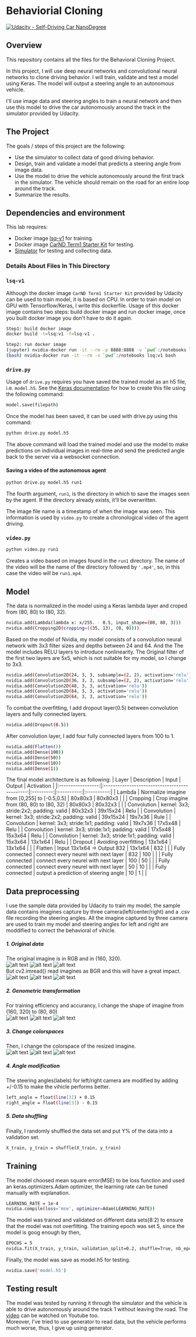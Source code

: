 # Behaviorial Cloning

[![Udacity - Self-Driving Car NanoDegree](https://s3.amazonaws.com/udacity-sdc/github/shield-carnd.svg)](http://www.udacity.com/drive)

Overview
---
This repository contains all the files for the Behavioral Cloning Project.

In this project, I will use  deep neural networks and convolutional neural networks to clone driving behavior. I will train, validate and test a model using Keras. The model will output a steering angle to an autonomous vehicle. 

I'll use image data and steering angles to train a neural network and then use this model to drive the car autonomously around the track in the simulator provided by Udacity.

The Project
---
The goals / steps of this project are the following:
* Use the simulator to collect data of good driving behavior. 
* Design, train and validate a model that predicts a steering angle from image data.
* Use the model to drive the vehicle autonomously around the first track in the simulator. The vehicle should remain on the road for an entire loop around the track.
* Summarize the results.

Dependencies and environment
---
This lab requires:

* Docker image [lsq-v1](https://github.com/liferlisiqi/Udacity-CarND-term1/blob/master/P3-behavioral-cloneing/lsq-v1) for training. 
* Docker image [CarND Term1 Starter Kit](https://github.com/udacity/CarND-Term1-Starter-Kit) for testing. 
* [Simulator](https://github.com/udacity/self-driving-car-sim) for testing and collecting data.

### Details About Files In This Directory

### `lsq-v1`
Although the docker image `CarND Term1 Starter Kit` provided by Udacity can be used to train model, it is based on CPU. In order to train model on GPU with Tensorflow/Keras, I write this dockerfile. Usage of this docker image contains two steps: build docker image and run docker image, once you built docker image you don't have to do it again.
```sh
Step1: build docker image
docker build -t=lsq:v1 -f=lsq-v1 .

Step2: run docker image
(jupyter) nvidia-docker run -it --rm -p 8888:8888 -v `pwd`:/notebooks lsq:v1
(bash) nvidia-docker run -it --rm -v `pwd`:/notebooks lsq:v1 bash
```

### `drive.py`

Usage of `drive.py` requires you have saved the trained model as an h5 file, i.e. `model.h5`. See the [Keras documentation](https://keras.io/getting-started/faq/#how-can-i-save-a-keras-model) for how to create this file using the following command:
```sh
model.save(filepath)
```

Once the model has been saved, it can be used with drive.py using this command:

```sh
python drive.py model.h5
```

The above command will load the trained model and use the model to make predictions on individual images in real-time and send the predicted angle back to the server via a websocket connection.

#### Saving a video of the autonomous agent

```sh
python drive.py model.h5 run1
```

The fourth argument, `run1`, is the directory in which to save the images seen by the agent. If the directory already exists, it'll be overwritten.

The image file name is a timestamp of when the image was seen. This information is used by `video.py` to create a chronological video of the agent driving.

### `video.py`

```sh
python video.py run1
```

Creates a video based on images found in the `run1` directory. The name of the video will be the name of the directory followed by `'.mp4'`, so, in this case the video will be `run1.mp4`.


[//]: # (Image References)

[center]: ./examples/center.jpg "center"
[left]: ./examples/left.jpg "left"
[right]: ./examples/right.jpg "right"
[center_bgr]: ./examples/center_bgr.jpg "center"
[left_bgr]: ./examples/left_bgr.jpg "left"
[right_bgr]: ./examples/right_bgr.jpg "right"
[center_resize]: ./examples/center_resize.jpg "center_resize"
[left_resize]: ./examples/left_resize.jpg "left_resize"
[right_resize]: ./examples/right_resize.jpg "right_resize"
[center_rgb]: ./examples/center_rgb.jpg "center_resize"
[left_rgb]: ./examples/left_rgb.jpg "left_resize"
[right_rgb]: ./examples/right_rgb.jpg "right_resize"


Model
---
The data is normalized in the model using a Keras lambda layer and croped from (80, 80) to (80, 32).
```sh
nvidia.add(Lambda(lambda x: x/255. - 0.5, input_shape=(80, 80, 3)))
nvidia.add(Cropping2D(cropping=((35, 13), (0, 0))))
```

Based on the model of Nvidia, my model consists of a convolution neural network with 3x3 filter sizes and depths between 24 and 64. And the The model includes RELU layers to introduce nonlinearity. The Original filter of the first two layers are 5x5, which is not suitable for my model, so I change to 3x3.
```sh
nvidia.add(Convolution2D(24, 3, 3, subsample=(2, 2), activation='relu'))
nvidia.add(Convolution2D(36, 3, 3, subsample=(2, 2), activation='relu'))
nvidia.add(Convolution2D(48, 3, 3, activation='relu'))
nvidia.add(Convolution2D(64, 3, 3, activation='relu'))
nvidia.add(Convolution2D(64, 3, 3, activation='relu'))
```

To combat the overfitting, I add dropout layer(0.5) between convolution layers and fully connected layers. 
```sh
nvidia.add(Dropout(0.5))
```

After convolution layer, I add four fully connected layers from 100 to 1.
```sh
nvidia.add(Flatten())
nvidia.add(Dense(100))
nvidia.add(Dense(50))
nvidia.add(Dense(10))
nvidia.add(Dense(1))
```
  
The final model architecture is as following:
| Layer         		|     Description	        					            | Input     | Output     | Activation |
|:-----------------:|:---------------------------------------------:|:---------:|:----------:|:----------:|
| Lambda            | Normalize imagine from [0,255] to [-0.5,0.5]  | 80x80x3   | 80x80x3    |  		      |
| Cropping          | Crop imagine from (80, 80) to (80, 32)        | 80x80x3   | 80x32x3    |  		      |
| Convolution       | kernel: 3x3; stride:2x2; padding: valid  	    | 80x32x3   | 39x15x24   | Relu       |
| Convolution       | kernel: 3x3; stride:2x2; padding: valid 	    | 39x15x24  | 19x7x36    | Rule       |
| Convolution       | kernel: 3x3; stride:1x1; padding: valid 	    | 19x7x36   | 17x5x48    | Relu       |
| Convolution       | kernel: 3x3; stride:1x1; padding: valid 	    | 17x5x48   | 15x3x64    | Relu       |
| Convolution       | kernel: 3x3; stride:1x1; padding: valid 	    | 15x3x64   | 13x1x64    | Relu       |
| Dropout				    | Avoiding overfitting      					          | 13x1x64   | 13x1x64    |  		      |
| Flatten				    | Input 13x1x64 -> Output 832					          | 13x1x64   | 832        |  		      |
| Fully connected		| connect every neurel with next layer 		      | 832       | 100        |  		      |
| Fully connected		| connect every neurel with next layer	        | 100       | 50         |  		      |
| Fully connected		| connect every neurel with next layer  		    | 50        | 10         |  		      |
| Fully connected		| output a prediction of steering angle  		    | 10        | 1          |            |


Data preprocessing
---
I use the sample data provided by Udacity to train my model, the sample data contains imagines capture by three camera(left/center/right) and a .csv file recording the steering angles. All the imagine captured by three camera are used to train my model and steering angles for left and right  are moddified to correct the behavioral of vihicle.
##### 1. Original data
The original imagine is in RGB and in (160, 320).  
![alt text][left] ![alt text][center] ![alt text][right]  
But cv2.imread() read imagines as BGR and this will have a great impact.  
![alt text][left_bgr] ![alt text][center_bgr] ![alt text][right_bgr]

##### 2. Genometric transformation
For training efficiency and accurancy, I change the shape of imagine from (160, 320) to (80, 80)  
![alt text][left_resize] ![alt text][center_resize] ![alt text][right_resize]

##### 3. Change colorspaces
Then, I change the colorspace of the resized imagine.  
![alt text][left_rgb] ![alt text][center_rgb] ![alt text][right_rgb]

##### 4. Angle modification
The steering angles(labels) for left/right camera are modified by adding +/-0.15 to make the vihicle performs better.
```sh
left_angle = float(line[3]) + 0.15
right_angle = float(line[3]) - 0.15
```

##### 5. Data shuffling
Finally, I randomly shuffled the data set and put Y% of the data into a validation set.
```sh
X_train, y_train = shuffle(X_train, y_train)
```

Training
---
The model choosed mean square error(MSE) to be loss function and used an keras.optimizers.Adam optimizer, the learning rate can be tuned manually with explanation.
```sh
LEARNING_RATE = 1e-4
nvidia.compile(loss='mse', optimizer=Adam(LEARNING_RATE))
```

The model was trained and validated on different data sets(8:2) to ensure that the model was not overfitting. The training epoch was set 5, since the model is goog enough by then,
```sh
EPOCHS = 5
nvidia.fit(X_train, y_train, validation_split=0.2, shuffle=True, nb_epoch=EPOCHS)
```

Finally, the model was save as model.h5 for testing.
```sh
nvidia.save('model.h5')
```


Testing result
---
The model was tested by running it through the simulator and the vehicle is able to drive autonomously around the track 1 without leaving the road. The [video](https://youtu.be/bXbnlHCgiVU) can be watched on Youtube too.  
Moreover, I've tried to use generator to read data, but the vehicle performs much worse, thus, I give up using generator.

